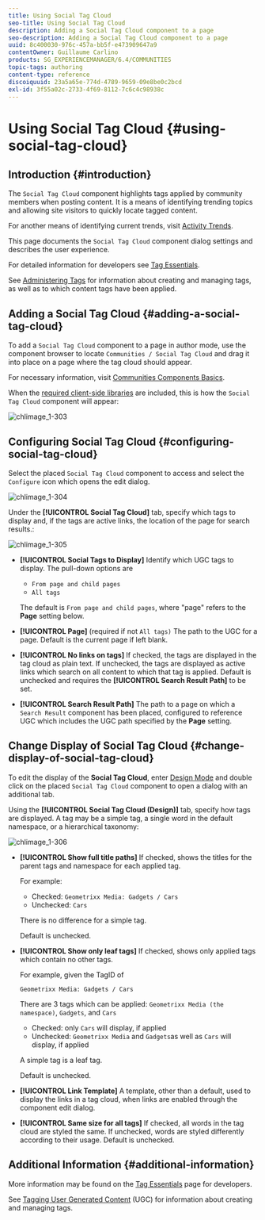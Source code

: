 ```yaml
---
title: Using Social Tag Cloud
seo-title: Using Social Tag Cloud
description: Adding a Social Tag Cloud component to a page
seo-description: Adding a Social Tag Cloud component to a page
uuid: 8c400030-976c-457a-bb5f-e473909647a9
contentOwner: Guillaume Carlino
products: SG_EXPERIENCEMANAGER/6.4/COMMUNITIES
topic-tags: authoring
content-type: reference
discoiquuid: 23a5a65e-774d-4789-9659-09e8be0c2bcd
exl-id: 3f55a02c-2733-4f69-8112-7c6c4c98938c
---
```

# Using Social Tag Cloud {#using-social-tag-cloud}

## Introduction {#introduction}

The `Social Tag Cloud` component highlights tags applied by community members when posting content. It is a means of identifying trending topics and allowing site visitors to quickly locate tagged content.

For another means of identifying current trends, visit [Activity Trends](trends.md).

This page documents the `Social Tag Cloud` component dialog settings and describes the user experience.

For detailed information for developers see [Tag Essentials](tag.md).

See [Administering Tags](../../help/sites-administering/tags.md) for information about creating and managing tags, as well as to which content tags have been applied.

## Adding a Social Tag Cloud {#adding-a-social-tag-cloud}

To add a `Social Tag Cloud` component to a page in author mode, use the component browser to locate `Communities / Social Tag Cloud` and drag it into place on a page where the tag cloud should appear.

For necessary information, visit [Communities Components Basics](basics.md).

When the [required client-side libraries](tag.md#essentials-for-client-side) are included, this is how the `Social Tag Cloud` component will appear:

![chlimage_1-303](assets/chlimage_1-303.png)

## Configuring Social Tag Cloud {#configuring-social-tag-cloud}

Select the placed `Social Tag Cloud` component to access and select the `Configure` icon which opens the edit dialog.

![chlimage_1-304](assets/chlimage_1-304.png)

Under the **[!UICONTROL Social Tag Cloud]** tab, specify which tags to display and, if the tags are active links, the location of the page for search results.:

![chlimage_1-305](assets/chlimage_1-305.png)

* **[!UICONTROL Social Tags to Display]** 
  Identify which UGC tags to display. The pull-down options are

    * `From page and child pages`
    * `All tags`

  The default is `From page and child pages`, where "page" refers to the **Page** setting below.

* **[!UICONTROL Page]** 
  (required if not `All tags)` The path to the UGC for a page. Default is the current page if left blank.

* **[!UICONTROL No links on tags]** 
  If checked, the tags are displayed in the tag cloud as plain text. If unchecked, the tags are displayed as active links which search on all content to which that tag is applied. Default is unchecked and requires the **[!UICONTROL Search Result Path]** to be set.

* **[!UICONTROL Search Result Path]** 
  The path to a page on which a `Search Result` component has been placed, configured to reference UGC which includes the UGC path specified by the **Page** setting.

## Change Display of Social Tag Cloud {#change-display-of-social-tag-cloud}

To edit the display of the **Social Tag Cloud**, enter [Design Mode](../../help/sites-authoring/default-components-designmode.md) and double click on the placed `Social Tag Cloud` component to open a dialog with an additional tab.

Using the **[!UICONTROL Social Tag Cloud (Design)]** tab, specify how tags are displayed. A tag may be a simple tag, a single word in the default namespace, or a hierarchical taxonomy:

![chlimage_1-306](assets/chlimage_1-306.png)

* **[!UICONTROL Show full title paths]** 
  If checked, shows the titles for the parent tags and namespace for each applied tag. 

  For example:

    * Checked: `Geometrixx Media: Gadgets / Cars`
    * Unchecked: `Cars`

  There is no difference for a simple tag.

  Default is unchecked.

* **[!UICONTROL Show only leaf tags]** 
  If checked, shows only applied tags which contain no other tags.

  For example, given the TagID of

  `Geometrixx Media: Gadgets / Cars` 

  There are 3 tags which can be applied: `Geometrixx Media (the namespace)`, `Gadgets`, and `Cars`

    * Checked: only `Cars` will display, if applied
    * Unchecked: `Geometrixx Media` and `Gadgets`as well as `Cars` will display, if applied

  A simple tag is a leaf tag. 
  
  Default is unchecked.

* **[!UICONTROL Link Template]** 
  A template, other than a default, used to display the links in a tag cloud, when links are enabled through the component edit dialog.

* **[!UICONTROL Same size for all tags]** 
  If checked, all words in the tag cloud are styled the same. If unchecked, words are styled differently according to their usage. Default is unchecked.

## Additional Information {#additional-information}

More information may be found on the [Tag Essentials](tag.md) page for developers.

See [Tagging User Generated Content](tag-ugc.md) (UGC) for information about creating and managing tags.
